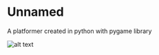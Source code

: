 # Unnamed
A platformer created in python with pygame library

![alt text](https://img.itch.zone/aW1nLzkzMjEzNjQucG5n/original/7zF%2FrB.png)
